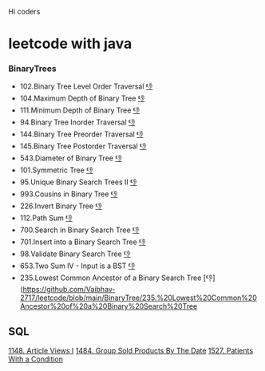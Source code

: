 Hi coders

# leetcode with java
### BinaryTrees
- 102.Binary Tree Level Order Traversal [👎](https://github.com/Vaibhav-2717/leetcode/blob/main/BinaryTree/102.%20Binary%20Tree%20Level%20Order%20Traversal)
- 104.Maximum Depth of Binary Tree [👎](https://github.com/Vaibhav-2717/leetcode/blob/main/BinaryTree/104.%20Maximum%20Depth%20of%20Binary%20Tree)
- 111.Minimum Depth of Binary Tree [👎](https://github.com/Vaibhav-2717/leetcode/blob/main/BinaryTree/111.%20Minimum%20Depth%20of%20Binary%20Tree)
- 94.Binary Tree Inorder Traversal [👎](https://github.com/Vaibhav-2717/leetcode/blob/main/BinaryTree/94.%20Binary%20Tree%20Inorder%20Traversal)
- 144.Binary Tree Preorder Traversal [👎](https://github.com/Vaibhav-2717/leetcode/blob/main/BinaryTree/144.%20Binary%20Tree%20Preorder%20Traversal)
- 145.Binary Tree Postorder Traversal [👎](https://github.com/Vaibhav-2717/leetcode/blob/main/BinaryTree/145.%20Binary%20Tree%20Postorder%20Traversal)
- 543.Diameter of Binary Tree [👎](https://github.com/Vaibhav-2717/leetcode/blob/main/BinaryTree/543.%20Diameter%20of%20Binary%20Tree)
- 101.Symmetric Tree [👎](https://github.com/Vaibhav-2717/leetcode/blob/main/BinaryTree/101.%20Symmetric%20Tree)
- 95.Unique Binary Search Trees II [👎](https://github.com/Vaibhav-2717/leetcode/blob/main/BinaryTree/95.Unique%20Binary%20Search%20Trees%20II)
- 993.Cousins in Binary Tree [👎](https://github.com/Vaibhav-2717/leetcode/blob/main/BinaryTree/993.%20Cousins%20in%20Binary%20Tree)
- 226.Invert Binary Tree [👎](https://github.com/Vaibhav-2717/leetcode/blob/main/BinaryTree/226.%20Invert%20Binary%20Tree)
- 112.Path Sum [👎](https://github.com/Vaibhav-2717/leetcode/blob/main/BinaryTree/112.%20Path%20Sum)
- 700.Search in Binary Search Tree [👎](https://github.com/Vaibhav-2717/leetcode/blob/main/BinaryTree/700.%20Search%20in%20a%20Binary%20Search%20Tree)
- 701.Insert into a Binary Search Tree [👎](https://github.com/Vaibhav-2717/leetcode/blob/main/BinaryTree/701.%20Insert%20into%20a%20Binary%20Search%20Tree)
- 98.Validate Binary Search Tree [👎](https://github.com/Vaibhav-2717/leetcode/blob/main/BinaryTree/98.%20Validate%20Binary%20Search%20Tree)
- 653.Two Sum IV - Input is a BST [👎](https://github.com/Vaibhav-2717/leetcode/blob/main/BinaryTree/653.%20Two%20Sum%20IV%20-%20Input%20is%20a%20BST)
- 235.Lowest Common Ancestor of a Binary Search Tree [👎](https://github.com/Vaibhav-2717/leetcode/blob/main/BinaryTree/235.%20Lowest%20Common%20Ancestor%20of%20a%20Binary%20Search%20Tree



## SQL
[1148. Article Views I](https://github.com/Vaibhav-2717/leetcode/blob/main/SQL/1148.%20Article%20Views%20I)
[1484. Group Sold Products By The Date](https://github.com/Vaibhav-2717/leetcode/blob/main/SQL/1484.%20Group%20Sold%20Products%20By%20The%20Date)
[1527. Patients With a Condition](https://github.com/Vaibhav-2717/leetcode/blob/main/SQL/1527.%20Patients%20With%20a%20Condition)
